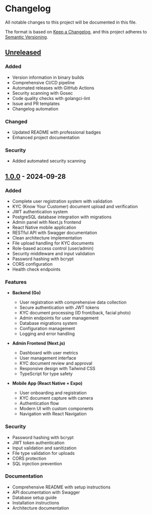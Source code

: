 # Changelog

All notable changes to this project will be documented in this file.

The format is based on [Keep a Changelog](https://keepachangelog.com/en/1.0.0/),
and this project adheres to [Semantic Versioning](https://semver.org/spec/v2.0.0.html).

## [Unreleased]

### Added
- Version information in binary builds
- Comprehensive CI/CD pipeline
- Automated releases with GitHub Actions
- Security scanning with Gosec
- Code quality checks with golangci-lint
- Issue and PR templates
- Changelog automation

### Changed
- Updated README with professional badges
- Enhanced project documentation

### Security
- Added automated security scanning

## [1.0.0] - 2024-09-28

### Added
- Complete user registration system with validation
- KYC (Know Your Customer) document upload and verification
- JWT authentication system
- PostgreSQL database integration with migrations
- Admin panel with Next.js frontend
- React Native mobile application
- RESTful API with Swagger documentation
- Clean architecture implementation
- File upload handling for KYC documents
- Role-based access control (user/admin)
- Security middleware and input validation
- Password hashing with bcrypt
- CORS configuration
- Health check endpoints

### Features
- **Backend (Go)**
  - User registration with comprehensive data collection
  - Secure authentication with JWT tokens
  - KYC document processing (ID front/back, facial photo)
  - Admin endpoints for user management
  - Database migrations system
  - Configuration management
  - Logging and error handling

- **Admin Frontend (Next.js)**
  - Dashboard with user metrics
  - User management interface
  - KYC document review and approval
  - Responsive design with Tailwind CSS
  - TypeScript for type safety

- **Mobile App (React Native + Expo)**
  - User onboarding and registration
  - KYC document capture with camera
  - Authentication flow
  - Modern UI with custom components
  - Navigation with React Navigation

### Security
- Password hashing with bcrypt
- JWT token authentication
- Input validation and sanitization
- File type validation for uploads
- CORS protection
- SQL injection prevention

### Documentation
- Comprehensive README with setup instructions
- API documentation with Swagger
- Database setup guide
- Installation instructions
- Architecture documentation

[Unreleased]: https://github.com/victalejo/tradeoptix-backend/compare/v1.0.0...HEAD
[1.0.0]: https://github.com/victalejo/tradeoptix-backend/releases/tag/v1.0.0